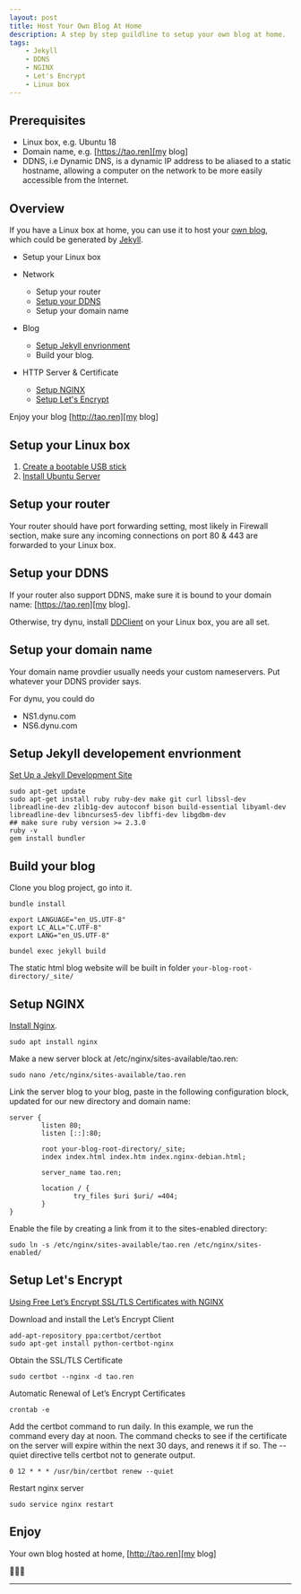```yaml
---
layout: post
title: Host Your Own Blog At Home
description: A step by step guildline to setup your own blog at home.
tags: 
    - Jekyll
    - DDNS
    - NGINX
    - Let's Encrypt
    - Linux box
---
```


## Prerequisites

* Linux box, e.g. Ubuntu 18
* Domain name, e.g. [https://tao.ren][my blog]
* DDNS, i.e Dynamic DNS, is a dynamic IP address to be aliased to a static hostname, allowing a computer on the network to be more easily accessible from the Internet.



## Overview

If you have a Linux box at home, you can use it to host your [own blog][my blog], which could be generated by [Jekyll][jekyll offical].

* Setup your Linux box

* Network
  * Setup your router
  * [Setup your DDNS][ddns client]
  * Setup your domain name

* Blog
  * [Setup Jekyll envrionment][setup jekyll]
  * Build your blog.

* HTTP Server & Certificate
  * [Setup NGINX][install nginx]
  * [Setup Let's Encrypt][let's encrypt with nginx]

Enjoy your blog [http://tao.ren][my blog]

## Setup your Linux box

1. [Create a bootable USB stick](https://tutorials.ubuntu.com/tutorial/tutorial-create-a-usb-stick-on-ubuntu#0)
1. [Install Ubuntu Server](https://tutorials.ubuntu.com/tutorial/tutorial-install-ubuntu-server#0)

## Setup your router

Your router should have port forwarding setting, most likely in Firewall section, make sure any incoming connections on port 80 & 443 are forwarded to your Linux box.


## Setup your DDNS

If your router also support DDNS, make sure it is bound to your domain name: [https://tao.ren][my blog].

Otherwise, try dynu, install [DDClient][ddns client] on your Linux box, you are all set.


## Setup your domain name

Your domain name provdier usually needs your custom nameservers. Put whatever your DDNS provider says. 

For dynu, you could do 
- NS1.dynu.com
- NS6.dynu.com

## Setup Jekyll developement envrionment

[Set Up a Jekyll Development Site][setup jekyll]
```shell
sudo apt-get update
sudo apt-get install ruby ruby-dev make git curl libssl-dev libreadline-dev zlib1g-dev autoconf bison build-essential libyaml-dev libreadline-dev libncurses5-dev libffi-dev libgdbm-dev
## make sure ruby version >= 2.3.0
ruby -v 
gem install bundler
```

## Build your blog

Clone you blog project, go into it.

```shell
bundle install

export LANGUAGE="en_US.UTF-8"
export LC_ALL="C.UTF-8"
export LANG="en_US.UTF-8"

bundel exec jekyll build

```
The static html blog website will be built in folder `your-blog-root-directory/_site/`



## Setup NGINX

[Install Nginx][install nginx].

```shell
sudo apt install nginx
```

Make a new server block at /etc/nginx/sites-available/tao.ren:
```shell
sudo nano /etc/nginx/sites-available/tao.ren
```

Link the server blog to your blog, paste in the following configuration block, updated for our new directory and domain name:
```
server {
        listen 80;
        listen [::]:80;

        root your-blog-root-directory/_site;
        index index.html index.htm index.nginx-debian.html;

        server_name tao.ren;

        location / {
                try_files $uri $uri/ =404;
        }
}
```

Enable the file by creating a link from it to the sites-enabled directory:

```shell
sudo ln -s /etc/nginx/sites-available/tao.ren /etc/nginx/sites-enabled/
```


## Setup Let's Encrypt

[Using Free Let’s Encrypt SSL/TLS Certificates with NGINX][let's encrypt with nginx]

Download and install the Let’s Encrypt Client
```shell
add-apt-repository ppa:certbot/certbot
sudo apt-get install python-certbot-nginx
```

Obtain the SSL/TLS Certificate
```shell
sudo certbot --nginx -d tao.ren
```

Automatic Renewal of Let’s Encrypt Certificates
```shell
crontab -e
```

Add the certbot command to run daily. In this example, we run the command every day at noon. The command checks to see if the certificate on the server will expire within the next 30 days, and renews it if so. The --quiet directive tells certbot not to generate output.
```
0 12 * * * /usr/bin/certbot renew --quiet
```

Restart nginx server
```
sudo service nginx restart
```


## Enjoy

Your own blog hosted at home, [http://tao.ren][my blog]

🍻🍻🍻



------



[let's encrypt with nginx]: https://www.nginx.com/blog/using-free-ssltls-certificates-from-lets-encrypt-with-nginx/
[my blog]: https://touren.me
[jekyll offical]: https://jekyllrb.com/
[install nginx]: https://www.digitalocean.com/community/tutorials/how-to-install-nginx-on-ubuntu-18-04-quickstart

[setup jekyll]: https://www.digitalocean.com/community/tutorials/how-to-set-up-a-jekyll-development-site-on-ubuntu-16-04

[ddns client]: https://www.dynu.com/DynamicDNS/IPUpdateClient/DDClient
